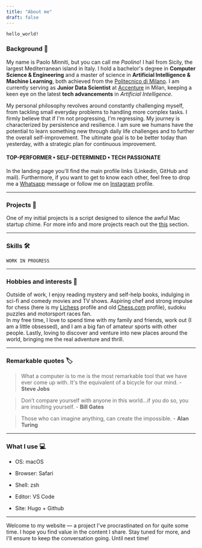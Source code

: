 ```yaml
---
title: "About me"
draft: false
---
```


`hello_world!`

### Background :cowboy_hat_face:

My name is Paolo Minniti, but you can call me _Paolino_! I hail from Sicily, the largest Mediterranean island in Italy. I hold a bachelor's degree in **Computer Science & Engineering** and a master of science in **Artificial Intelligence & Machine Learning**, both achieved from the [Politecnico di Milano](https://polimi.it). I am currently serving as **Junior Data Scientist** at [Accenture](https://accenture.com/it-it) in Milan, keeping a keen eye on the latest **tech advancements** in _Artificial Intelligence_.

My personal philosophy revolves around constantly challenging myself, from tackling small everyday problems to handling more complex tasks. I firmly believe that if I'm not progressing, I'm regressing. My journey is characterized by persistence and resilience.
I am sure we humans have the potential to learn something new through daily life challenges and to further the overall self-improvement. The ultimate goal is to be better today than yesterday, with a strategic plan for continuous improvement.

#### TOP-PERFORMER • SELF-DETERMINED • TECH PASSIONATE

In the landing page you'll find the main profile links (Linkedin, GitHub and mail). Furthermore, if you want to get to know each other, feel free to drop me a [Whatsapp](https://wa.me/393341397731) message or follow me on [Instagram](https://instagram.com/mr.paolino) profile.

---

### Projects :dart:

One of my initial projects is a script designed to silence the awful Mac startup chime. For more info and more projects reach out the [this](../projects/) section.

---

### Skills :hammer_and_wrench:

`WORK IN PROGRESS`

<!--
|   |   |   |   |   |
|:--|:--|--:|---|---|
|   |   |   |   |   |
-->

---

### Hobbies and interests :game_die:

Outside of work, I enjoy reading mystery and self-help books, indulging in sci-fi and comedy movies and TV shows.
Aspiring chef and strong impulse for chess (here is my [Lichess](https://lichess.org/@/misterpaolino) profile and old [Chess.com](https://chess.com/member/misterpaolino) profile), sudoku puzzles and motorsport races fan.\
In my free time, I love to spend time with my family and friends, work out (I am a little obsessed), and I am a big fan of amateur sports with other people.
Lastly, loving to discover and venture into new places around the world, bringing me the real adventure and thrill.

---

### Remarkable quotes :label:

> What a computer is to me is the most remarkable tool that we have ever come up with. It's the equivalent of a bicycle for our mind. - **Steve Jobs**

> Don’t compare yourself with anyone in this world…if you do so, you are insulting yourself. - **Bill Gates**

> Those who can imagine anything, can create the impossible. - **Alan Turing**

---

### What I use :computer:

- OS: macOS

- Browser: Safari

- Shell: zsh

- Editor: VS Code

- Site: Hugo + Github

---

Welcome to my website — a project I've procrastinated on for quite some time. I hope you find value in the content I share. Stay tuned for more, and I'll ensure to keep the conversation going. Until next time!
